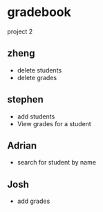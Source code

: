 # gradebook
project 2

## zheng
  - delete students
  - delete grades
  
## stephen
  - add students
  - View grades for a student	
  
## Adrian
  - search for student by name
  
## Josh
  - add grades
